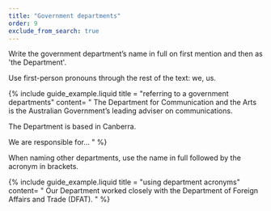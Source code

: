 ```yaml
---
title: "Government departments"
order: 9
exclude_from_search: true
---
```


Write the government department’s name in full on first mention and then as 'the Department'.

Use first-person pronouns through the rest of the text: we, us.

{% include guide_example.liquid
  title = "referring to a government departments"
  content= "
The Department for Communication and the Arts is the Australian Government’s leading adviser on communications.

The Department is based in Canberra.

We are responsible for...
"
%}

When naming other departments, use the name in full followed by the acronym in brackets.

{% include guide_example.liquid
  title = "using department acronyms"
  content= "
Our Department worked closely with the Department of Foreign Affairs and Trade (DFAT).
"
%}
